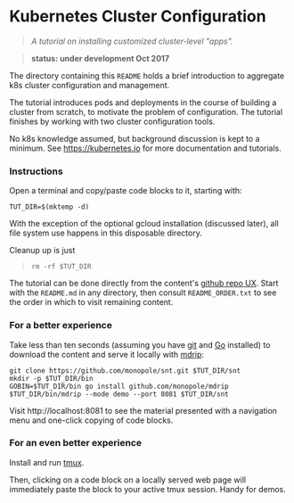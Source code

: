 # Kubernetes Cluster Configuration

> _A tutorial on installing customized cluster-level
> "apps"._

> __status: under development Oct 2017__

The directory containing this `README` holds a brief
introduction to aggregate k8s cluster configuration and
management.

The tutorial introduces pods and deployments in the
course of building a cluster from scratch, to motivate
the problem of configuration.  The tutorial finishes by
working with two cluster configuration tools.

No k8s knowledge assumed, but background discussion is
kept to a minimum.  See https://kubernetes.io for more
documentation and tutorials.

### Instructions

Open a terminal and copy/paste code blocks to it,
starting with:

<!-- @makeTutorialWorkingDirectory-->
```
TUT_DIR=$(mktemp -d)
```
With the exception of the optional gcloud installation
(discussed later), all file system use
happens in this disposable directory.

Cleanup up is just

> ```
> rm -rf $TUT_DIR
> ```

The tutorial can be done directly from the content's
[github repo UX](https://github.com/monopole/snt).
Start with the `README.md` in any directory, then
consult `README_ORDER.txt` to see the order in which to
visit remaining content.

### For a better experience

Take less than ten seconds (assuming you have
[git](https://git-scm.com/downloads) and
[Go](https://golang.org/doc/install) installed) to
download the content and serve it locally with
[mdrip](https://github.com/monopole/mdrip):

```
git clone https://github.com/monopole/snt.git $TUT_DIR/snt
mkdir -p $TUT_DIR/bin
GOBIN=$TUT_DIR/bin go install github.com/monopole/mdrip
$TUT_DIR/bin/mdrip --mode demo --port 8081 $TUT_DIR/snt
```

Visit http://localhost:8081 to see the material
presented with a navigation menu and one-click copying
of code blocks.

### For an even better experience

Install and run [tmux](https://github.com/tmux/tmux/wiki).

Then, clicking on a code block on a locally served web
page will immediately paste the block to your active
tmux session.  Handy for demos.

